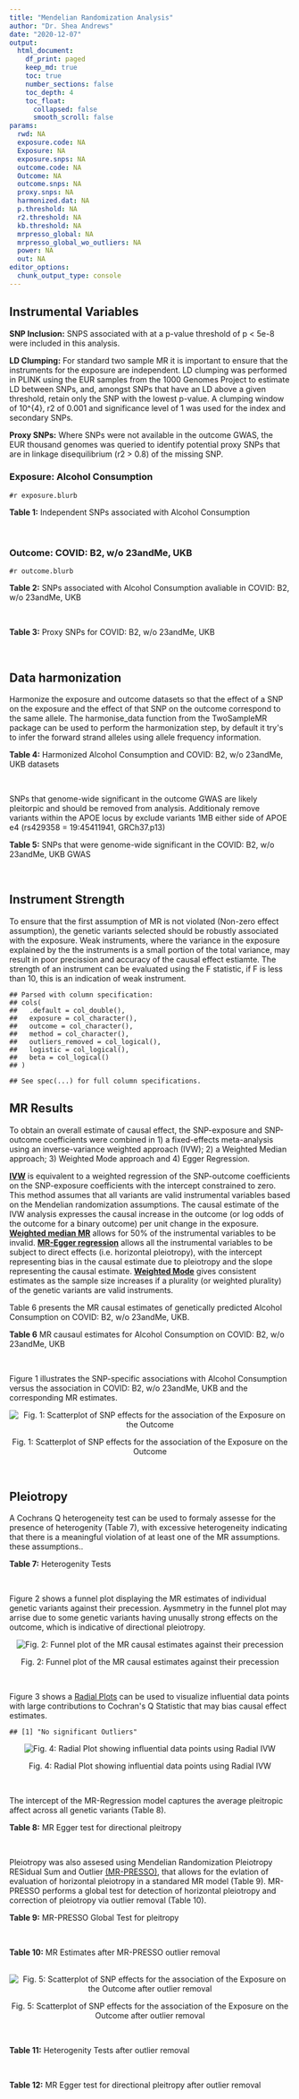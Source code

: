 ```yaml
---
title: "Mendelian Randomization Analysis"
author: "Dr. Shea Andrews"
date: "2020-12-07"
output:
  html_document:
    df_print: paged
    keep_md: true
    toc: true
    number_sections: false
    toc_depth: 4
    toc_float:
      collapsed: false
      smooth_scroll: false
params:
  rwd: NA
  exposure.code: NA
  Exposure: NA
  exposure.snps: NA
  outcome.code: NA
  Outcome: NA
  outcome.snps: NA
  proxy.snps: NA
  harmonized.dat: NA
  p.threshold: NA
  r2.threshold: NA
  kb.threshold: NA
  mrpresso_global: NA
  mrpresso_global_wo_outliers: NA
  power: NA
  out: NA
editor_options:
  chunk_output_type: console
---
```







## Instrumental Variables
**SNP Inclusion:** SNPS associated with at a p-value threshold of p < 5e-8 were included in this analysis.
<br>

**LD Clumping:** For standard two sample MR it is important to ensure that the instruments for the exposure are independent. LD clumping was performed in PLINK using the EUR samples from the 1000 Genomes Project to estimate LD between SNPs, and, amongst SNPs that have an LD above a given threshold, retain only the SNP with the lowest p-value. A clumping window of 10^{4}, r2 of 0.001 and significance level of 1 was used for the index and secondary SNPs.
<br>

**Proxy SNPs:** Where SNPs were not available in the outcome GWAS, the EUR thousand genomes was queried to identify potential proxy SNPs that are in linkage disequilibrium (r2 > 0.8) of the missing SNP.
<br>

### Exposure: Alcohol Consumption
`#r exposure.blurb`
<br>

**Table 1:** Independent SNPs associated with Alcohol Consumption
<div data-pagedtable="false">
  <script data-pagedtable-source type="application/json">
{"columns":[{"label":["SNP"],"name":[1],"type":["chr"],"align":["left"]},{"label":["CHROM"],"name":[2],"type":["dbl"],"align":["right"]},{"label":["POS"],"name":[3],"type":["dbl"],"align":["right"]},{"label":["REF"],"name":[4],"type":["chr"],"align":["left"]},{"label":["ALT"],"name":[5],"type":["chr"],"align":["left"]},{"label":["AF"],"name":[6],"type":["dbl"],"align":["right"]},{"label":["BETA"],"name":[7],"type":["dbl"],"align":["right"]},{"label":["SE"],"name":[8],"type":["dbl"],"align":["right"]},{"label":["Z"],"name":[9],"type":["dbl"],"align":["right"]},{"label":["P"],"name":[10],"type":["dbl"],"align":["right"]},{"label":["N"],"name":[11],"type":["dbl"],"align":["right"]},{"label":["TRAIT"],"name":[12],"type":["chr"],"align":["left"]}],"data":[{"1":"rs10753661","2":"1","3":"165119792","4":"G","5":"A","6":"0.7020","7":"-0.0113","8":"0.00209","9":"-5.406699","10":"4.24e-08","11":"537349","12":"drnkwk"},{"1":"rs28680958","2":"1","3":"173848808","4":"G","5":"A","6":"0.2300","7":"-0.0136","8":"0.00237","9":"-5.738397","10":"9.78e-09","11":"537349","12":"drnkwk"},{"1":"rs1260326","2":"2","3":"27730940","4":"T","5":"C","6":"0.5950","7":"0.0233","8":"0.00196","9":"11.887755","10":"3.33e-33","11":"537349","12":"drnkwk"},{"1":"rs62135521","2":"2","3":"44296002","4":"G","5":"T","6":"0.0378","7":"-0.0272","8":"0.00470","9":"-5.787234","10":"9.91e-09","11":"537349","12":"drnkwk"},{"1":"rs528301","2":"2","3":"45154908","4":"G","5":"A","6":"0.6050","7":"0.0156","8":"0.00195","9":"8.000000","10":"1.25e-15","11":"537349","12":"drnkwk"},{"1":"rs6739804","2":"2","3":"63269604","4":"T","5":"C","6":"0.6600","7":"-0.0129","8":"0.00208","9":"-6.201923","10":"4.72e-10","11":"537349","12":"drnkwk"},{"1":"rs4233567","2":"2","3":"144272376","4":"C","5":"T","6":"0.3400","7":"-0.0130","8":"0.00208","9":"-6.250000","10":"3.83e-10","11":"537349","12":"drnkwk"},{"1":"rs28732378","2":"3","3":"85403892","4":"A","5":"G","6":"0.7290","7":"-0.0163","8":"0.00217","9":"-7.511521","10":"2.24e-14","11":"537349","12":"drnkwk"},{"1":"rs28712821","2":"4","3":"39413780","4":"G","5":"A","6":"0.5940","7":"0.0284","8":"0.00199","9":"14.271357","10":"1.10e-46","11":"537349","12":"drnkwk"},{"1":"rs16854020","2":"4","3":"42117559","4":"G","5":"A","6":"0.1270","7":"0.0180","8":"0.00289","9":"6.228374","10":"4.82e-10","11":"537349","12":"drnkwk"},{"1":"rs1229984","2":"4","3":"100239319","4":"T","5":"C","6":"0.9530","7":"0.2090","8":"0.00673","9":"31.054978","10":"1.60e-203","11":"537349","12":"drnkwk"},{"1":"rs78234152","2":"4","3":"100279889","4":"G","5":"A","6":"0.0986","7":"0.0275","8":"0.00306","9":"8.986928","10":"2.18e-19","11":"537349","12":"drnkwk"},{"1":"rs13107325","2":"4","3":"103188709","4":"C","5":"T","6":"0.0654","7":"-0.0369","8":"0.00395","9":"-9.341772","10":"1.23e-20","11":"537349","12":"drnkwk"},{"1":"rs331939","2":"4","3":"143654889","4":"G","5":"A","6":"0.3390","7":"-0.0118","8":"0.00202","9":"-5.841584","10":"4.50e-09","11":"537349","12":"drnkwk"},{"1":"rs4916723","2":"5","3":"87854395","4":"A","5":"C","6":"0.4040","7":"-0.0115","8":"0.00199","9":"-5.778894","10":"8.07e-09","11":"537349","12":"drnkwk"},{"1":"rs55872084","2":"5","3":"155902003","4":"G","5":"T","6":"0.2180","7":"0.0129","8":"0.00228","9":"5.657895","10":"1.98e-08","11":"537349","12":"drnkwk"},{"1":"rs10085696","2":"7","3":"69783020","4":"A","5":"G","6":"0.2010","7":"-0.0160","8":"0.00249","9":"-6.425703","10":"1.24e-10","11":"537349","12":"drnkwk"},{"1":"rs2299409","2":"7","3":"103812171","4":"G","5":"A","6":"0.4930","7":"-0.0104","8":"0.00192","9":"-5.416667","10":"4.80e-08","11":"537349","12":"drnkwk"},{"1":"rs6951574","2":"7","3":"153489744","4":"T","5":"C","6":"0.4590","7":"0.0135","8":"0.00205","9":"6.585366","10":"4.44e-11","11":"537349","12":"drnkwk"},{"1":"rs28601761","2":"8","3":"126500031","4":"C","5":"G","6":"0.4050","7":"0.0116","8":"0.00201","9":"5.771144","10":"7.60e-09","11":"537349","12":"drnkwk"},{"1":"rs55932213","2":"9","3":"108755622","4":"A","5":"G","6":"0.7010","7":"0.0129","8":"0.00230","9":"5.608696","10":"1.80e-08","11":"537349","12":"drnkwk"},{"1":"rs2049045","2":"11","3":"27694241","4":"G","5":"C","6":"0.1890","7":"-0.0137","8":"0.00251","9":"-5.458167","10":"3.97e-08","11":"537349","12":"drnkwk"},{"1":"rs4752999","2":"11","3":"47428565","4":"C","5":"T","6":"0.3210","7":"-0.0145","8":"0.00207","9":"-7.004831","10":"2.03e-12","11":"537349","12":"drnkwk"},{"1":"rs4309187","2":"11","3":"113412443","4":"A","5":"C","6":"0.6970","7":"0.0149","8":"0.00210","9":"7.095238","10":"1.37e-12","11":"537349","12":"drnkwk"},{"1":"rs17542254","2":"11","3":"113655696","4":"A","5":"G","6":"0.2510","7":"0.0131","8":"0.00214","9":"6.121495","10":"8.96e-10","11":"537349","12":"drnkwk"},{"1":"rs1387766","2":"12","3":"92081800","4":"G","5":"A","6":"0.6220","7":"-0.0108","8":"0.00198","9":"-5.454545","10":"4.79e-08","11":"537349","12":"drnkwk"},{"1":"rs34704785","2":"13","3":"68117681","4":"C","5":"T","6":"0.4120","7":"-0.0114","8":"0.00214","9":"-5.327103","10":"4.52e-08","11":"537349","12":"drnkwk"},{"1":"rs1123285","2":"14","3":"57274519","4":"C","5":"G","6":"0.3390","7":"-0.0127","8":"0.00208","9":"-6.105769","10":"1.36e-09","11":"537349","12":"drnkwk"},{"1":"rs28929474","2":"14","3":"94844947","4":"C","5":"T","6":"0.0154","7":"-0.0477","8":"0.00719","9":"-6.634214","10":"2.39e-11","11":"537349","12":"drnkwk"},{"1":"rs153106","2":"16","3":"28526897","4":"T","5":"C","6":"0.4090","7":"-0.0137","8":"0.00196","9":"-6.989796","10":"3.63e-12","11":"537349","12":"drnkwk"},{"1":"rs79616692","2":"16","3":"72338507","4":"G","5":"C","6":"0.1100","7":"0.0190","8":"0.00315","9":"6.031746","10":"2.38e-09","11":"537349","12":"drnkwk"},{"1":"rs11860773","2":"16","3":"73912503","4":"T","5":"C","6":"0.1760","7":"-0.0155","8":"0.00251","9":"-6.175299","10":"8.35e-10","11":"537349","12":"drnkwk"},{"1":"rs13332432","2":"16","3":"85721809","4":"C","5":"G","6":"0.2960","7":"0.0142","8":"0.00219","9":"6.484018","10":"5.94e-11","11":"537349","12":"drnkwk"},{"1":"rs34121753","2":"17","3":"7733833","4":"A","5":"G","6":"0.5320","7":"0.0112","8":"0.00199","9":"5.628141","10":"1.39e-08","11":"537349","12":"drnkwk"},{"1":"rs76640332","2":"17","3":"44189858","4":"G","5":"A","6":"0.2040","7":"-0.0219","8":"0.00250","9":"-8.760000","10":"1.47e-18","11":"537349","12":"drnkwk"},{"1":"rs838145","2":"19","3":"49248730","4":"G","5":"A","6":"0.5840","7":"-0.0161","8":"0.00198","9":"-8.131313","10":"3.87e-16","11":"537349","12":"drnkwk"},{"1":"rs6106989","2":"20","3":"25027630","4":"G","5":"A","6":"0.6280","7":"0.0113","8":"0.00204","9":"5.539216","10":"3.81e-08","11":"537349","12":"drnkwk"}],"options":{"columns":{"min":{},"max":[10]},"rows":{"min":[10],"max":[10]},"pages":{}}}
  </script>
</div>
<br>

### Outcome: COVID: B2, w/o 23andMe, UKB
`#r outcome.blurb`
<br>

**Table 2:** SNPs associated with Alcohol Consumption avaliable in COVID: B2, w/o 23andMe, UKB
<div data-pagedtable="false">
  <script data-pagedtable-source type="application/json">
{"columns":[{"label":["SNP"],"name":[1],"type":["chr"],"align":["left"]},{"label":["CHROM"],"name":[2],"type":["dbl"],"align":["right"]},{"label":["POS"],"name":[3],"type":["dbl"],"align":["right"]},{"label":["REF"],"name":[4],"type":["chr"],"align":["left"]},{"label":["ALT"],"name":[5],"type":["chr"],"align":["left"]},{"label":["AF"],"name":[6],"type":["dbl"],"align":["right"]},{"label":["BETA"],"name":[7],"type":["dbl"],"align":["right"]},{"label":["SE"],"name":[8],"type":["dbl"],"align":["right"]},{"label":["Z"],"name":[9],"type":["dbl"],"align":["right"]},{"label":["P"],"name":[10],"type":["dbl"],"align":["right"]},{"label":["N"],"name":[11],"type":["dbl"],"align":["right"]},{"label":["TRAIT"],"name":[12],"type":["chr"],"align":["left"]}],"data":[{"1":"rs10753661","2":"1","3":"165119792","4":"G","5":"A","6":"0.67090","7":"0.01429900","8":"0.028062","9":"0.50955028","10":"0.61040","11":"543388","12":"COVID:_hospitalized_vs._population__eur_w/o_23andMe__ukbb"},{"1":"rs28680958","2":"1","3":"173848808","4":"G","5":"A","6":"0.18820","7":"-0.03982400","8":"0.031238","9":"-1.27485755","10":"0.20240","11":"543388","12":"COVID:_hospitalized_vs._population__eur_w/o_23andMe__ukbb"},{"1":"rs1260326","2":"2","3":"27730940","4":"T","5":"C","6":"0.64950","7":"0.01097700","8":"0.026226","9":"0.41855411","10":"0.67560","11":"542775","12":"COVID:_hospitalized_vs._population__eur_w/o_23andMe__ukbb"},{"1":"rs62135521","2":"2","3":"44296002","4":"G","5":"T","6":"0.04966","7":"-0.08546300","8":"0.066128","9":"-1.29238749","10":"0.19620","11":"542775","12":"COVID:_hospitalized_vs._population__eur_w/o_23andMe__ukbb"},{"1":"rs528301","2":"2","3":"45154908","4":"G","5":"A","6":"0.62230","7":"-0.00534830","8":"0.033030","9":"-0.16192249","10":"0.87140","11":"533332","12":"COVID:_hospitalized_vs._population__eur_w/o_23andMe__ukbb"},{"1":"rs6739804","2":"2","3":"63269604","4":"T","5":"C","6":"0.67780","7":"0.01135000","8":"0.033945","9":"0.33436441","10":"0.73810","11":"533332","12":"COVID:_hospitalized_vs._population__eur_w/o_23andMe__ukbb"},{"1":"rs4233567","2":"2","3":"144272376","4":"C","5":"T","6":"0.34930","7":"-0.00125670","8":"0.035298","9":"-0.03560258","10":"0.97160","11":"533332","12":"COVID:_hospitalized_vs._population__eur_w/o_23andMe__ukbb"},{"1":"rs28732378","2":"3","3":"85403892","4":"A","5":"G","6":"0.74190","7":"0.04087400","8":"0.029218","9":"1.39893217","10":"0.16180","11":"543388","12":"COVID:_hospitalized_vs._population__eur_w/o_23andMe__ukbb"},{"1":"rs28712821","2":"4","3":"39413780","4":"G","5":"A","6":"0.63230","7":"0.03495900","8":"0.033975","9":"1.02896247","10":"0.30350","11":"533332","12":"COVID:_hospitalized_vs._population__eur_w/o_23andMe__ukbb"},{"1":"rs16854020","2":"4","3":"42117559","4":"G","5":"A","6":"0.12050","7":"0.01313000","8":"0.039154","9":"0.33534249","10":"0.73740","11":"543388","12":"COVID:_hospitalized_vs._population__eur_w/o_23andMe__ukbb"},{"1":"rs1229984","2":"4","3":"100239319","4":"T","5":"C","6":"0.98840","7":"0.09293200","8":"0.071095","9":"1.30715240","10":"0.19120","11":"528582","12":"COVID:_hospitalized_vs._population__eur_w/o_23andMe__ukbb"},{"1":"rs78234152","2":"4","3":"100279889","4":"G","5":"A","6":"0.15900","7":"0.02567700","8":"0.044175","9":"0.58125637","10":"0.56110","11":"543388","12":"COVID:_hospitalized_vs._population__eur_w/o_23andMe__ukbb"},{"1":"rs13107325","2":"4","3":"103188709","4":"C","5":"T","6":"0.03034","7":"0.09804400","8":"0.046205","9":"2.12193486","10":"0.03384","11":"268977","12":"COVID:_hospitalized_vs._population__eur_w/o_23andMe__ukbb"},{"1":"rs331939","2":"4","3":"143654889","4":"G","5":"A","6":"0.32550","7":"-0.00027916","8":"0.026773","9":"-0.01042692","10":"0.99170","11":"543388","12":"COVID:_hospitalized_vs._population__eur_w/o_23andMe__ukbb"},{"1":"rs4916723","2":"5","3":"87854395","4":"A","5":"C","6":"0.46490","7":"-0.08620000","8":"0.038899","9":"-2.21599527","10":"0.02669","11":"256305","12":"COVID:_hospitalized_vs._population__eur_w/o_23andMe__ukbb"},{"1":"rs55872084","2":"5","3":"155902003","4":"G","5":"T","6":"0.20340","7":"-0.06647800","8":"0.039825","9":"-1.66925298","10":"0.09507","11":"533332","12":"COVID:_hospitalized_vs._population__eur_w/o_23andMe__ukbb"},{"1":"rs10085696","2":"7","3":"69783020","4":"A","5":"G","6":"0.19800","7":"0.00893980","8":"0.032536","9":"0.27476641","10":"0.78350","11":"543388","12":"COVID:_hospitalized_vs._population__eur_w/o_23andMe__ukbb"},{"1":"rs2299409","2":"7","3":"103812171","4":"G","5":"A","6":"0.52250","7":"0.01294400","8":"0.025989","9":"0.49805687","10":"0.61850","11":"543388","12":"COVID:_hospitalized_vs._population__eur_w/o_23andMe__ukbb"},{"1":"rs28601761","2":"8","3":"126500031","4":"C","5":"G","6":"0.42230","7":"-0.00478610","8":"0.032808","9":"-0.14588210","10":"0.88400","11":"533332","12":"COVID:_hospitalized_vs._population__eur_w/o_23andMe__ukbb"},{"1":"rs55932213","2":"9","3":"108755622","4":"A","5":"G","6":"0.75550","7":"-0.04787400","8":"0.040415","9":"-1.18456019","10":"0.23620","11":"530716","12":"COVID:_hospitalized_vs._population__eur_w/o_23andMe__ukbb"},{"1":"rs2049045","2":"11","3":"27694241","4":"G","5":"C","6":"0.15430","7":"-0.01549000","8":"0.041114","9":"-0.37675731","10":"0.70640","11":"533332","12":"COVID:_hospitalized_vs._population__eur_w/o_23andMe__ukbb"},{"1":"rs4752999","2":"11","3":"47428565","4":"C","5":"T","6":"0.32800","7":"-0.05339600","8":"0.029248","9":"-1.82562910","10":"0.06791","11":"540772","12":"COVID:_hospitalized_vs._population__eur_w/o_23andMe__ukbb"},{"1":"rs4309187","2":"11","3":"113412443","4":"A","5":"C","6":"0.74390","7":"-0.02659800","8":"0.033998","9":"-0.78234014","10":"0.43400","11":"533332","12":"COVID:_hospitalized_vs._population__eur_w/o_23andMe__ukbb"},{"1":"rs17542254","2":"11","3":"113655696","4":"A","5":"G","6":"0.27690","7":"0.03336700","8":"0.029015","9":"1.14999138","10":"0.25020","11":"543388","12":"COVID:_hospitalized_vs._population__eur_w/o_23andMe__ukbb"},{"1":"rs1387766","2":"12","3":"92081800","4":"G","5":"A","6":"0.65330","7":"-0.01665900","8":"0.026881","9":"-0.61973141","10":"0.53540","11":"543388","12":"COVID:_hospitalized_vs._population__eur_w/o_23andMe__ukbb"},{"1":"rs34704785","2":"13","3":"68117681","4":"C","5":"T","6":"0.46860","7":"0.01309500","8":"0.037111","9":"0.35286034","10":"0.72420","11":"256305","12":"COVID:_hospitalized_vs._population__eur_w/o_23andMe__ukbb"},{"1":"rs1123285","2":"14","3":"57274519","4":"C","5":"G","6":"0.34540","7":"0.03449200","8":"0.039211","9":"0.87965112","10":"0.37900","11":"255692","12":"COVID:_hospitalized_vs._population__eur_w/o_23andMe__ukbb"},{"1":"rs28929474","2":"14","3":"94844947","4":"C","5":"T","6":"0.01573","7":"-0.06504100","8":"0.115350","9":"-0.56385782","10":"0.57290","11":"538960","12":"COVID:_hospitalized_vs._population__eur_w/o_23andMe__ukbb"},{"1":"rs153106","2":"16","3":"28526897","4":"T","5":"C","6":"0.45820","7":"0.00952010","8":"0.026414","9":"0.36041872","10":"0.71850","11":"542775","12":"COVID:_hospitalized_vs._population__eur_w/o_23andMe__ukbb"},{"1":"rs79616692","2":"16","3":"72338507","4":"G","5":"C","6":"0.11320","7":"0.01155100","8":"0.050559","9":"0.22846575","10":"0.81930","11":"533332","12":"COVID:_hospitalized_vs._population__eur_w/o_23andMe__ukbb"},{"1":"rs11860773","2":"16","3":"73912503","4":"T","5":"C","6":"0.20720","7":"0.02314400","8":"0.042132","9":"0.54932118","10":"0.58280","11":"533332","12":"COVID:_hospitalized_vs._population__eur_w/o_23andMe__ukbb"},{"1":"rs13332432","2":"16","3":"85721809","4":"C","5":"G","6":"0.27400","7":"-0.01030300","8":"0.036376","9":"-0.28323620","10":"0.77700","11":"533332","12":"COVID:_hospitalized_vs._population__eur_w/o_23andMe__ukbb"},{"1":"rs34121753","2":"17","3":"7733833","4":"A","5":"G","6":"0.55560","7":"0.02735400","8":"0.034798","9":"0.78607966","10":"0.43180","11":"533332","12":"COVID:_hospitalized_vs._population__eur_w/o_23andMe__ukbb"},{"1":"rs76640332","2":"17","3":"44189858","4":"G","5":"A","6":"0.14100","7":"-0.06157200","8":"0.042813","9":"-1.43816131","10":"0.15040","11":"530716","12":"COVID:_hospitalized_vs._population__eur_w/o_23andMe__ukbb"},{"1":"rs838145","2":"19","3":"49248730","4":"G","5":"A","6":"0.57240","7":"0.06742900","8":"0.036254","9":"1.85990511","10":"0.06290","11":"530716","12":"COVID:_hospitalized_vs._population__eur_w/o_23andMe__ukbb"},{"1":"rs6106989","2":"20","3":"25027630","4":"G","5":"A","6":"0.63640","7":"-0.05350200","8":"0.038925","9":"-1.37448940","10":"0.16930","11":"530716","12":"COVID:_hospitalized_vs._population__eur_w/o_23andMe__ukbb"},{"1":"rs6951574","2":"NA","3":"NA","4":"NA","5":"NA","6":"NA","7":"NA","8":"NA","9":"NA","10":"NA","11":"NA","12":"NA"}],"options":{"columns":{"min":{},"max":[10]},"rows":{"min":[10],"max":[10]},"pages":{}}}
  </script>
</div>
<br>

**Table 3:** Proxy SNPs for COVID: B2, w/o 23andMe, UKB
<div data-pagedtable="false">
  <script data-pagedtable-source type="application/json">
{"columns":[{"label":["target_snp"],"name":[1],"type":["chr"],"align":["left"]},{"label":["proxy_snp"],"name":[2],"type":["chr"],"align":["left"]},{"label":["ld.r2"],"name":[3],"type":["dbl"],"align":["right"]},{"label":["Dprime"],"name":[4],"type":["dbl"],"align":["right"]},{"label":["PHASE"],"name":[5],"type":["chr"],"align":["left"]},{"label":["X12"],"name":[6],"type":["lgl"],"align":["right"]},{"label":["CHROM"],"name":[7],"type":["dbl"],"align":["right"]},{"label":["POS"],"name":[8],"type":["dbl"],"align":["right"]},{"label":["REF.proxy"],"name":[9],"type":["chr"],"align":["left"]},{"label":["ALT.proxy"],"name":[10],"type":["chr"],"align":["left"]},{"label":["AF"],"name":[11],"type":["dbl"],"align":["right"]},{"label":["BETA"],"name":[12],"type":["dbl"],"align":["right"]},{"label":["SE"],"name":[13],"type":["dbl"],"align":["right"]},{"label":["Z"],"name":[14],"type":["dbl"],"align":["right"]},{"label":["P"],"name":[15],"type":["dbl"],"align":["right"]},{"label":["N"],"name":[16],"type":["dbl"],"align":["right"]},{"label":["TRAIT"],"name":[17],"type":["chr"],"align":["left"]},{"label":["ref"],"name":[18],"type":["chr"],"align":["left"]},{"label":["ref.proxy"],"name":[19],"type":["chr"],"align":["left"]},{"label":["alt"],"name":[20],"type":["lgl"],"align":["right"]},{"label":["alt.proxy"],"name":[21],"type":["chr"],"align":["left"]},{"label":["ALT"],"name":[22],"type":["chr"],"align":["left"]},{"label":["REF"],"name":[23],"type":["lgl"],"align":["right"]},{"label":["proxy.outcome"],"name":[24],"type":["lgl"],"align":["right"]}],"data":[{"1":"rs6951574","2":"rs2622238","3":"0.945407","4":"1","5":"CG/TA","6":"NA","7":"7","8":"153488760","9":"A","10":"G","11":"0.443","12":"-0.01522","13":"0.040328","14":"-0.3774053","15":"0.7059","16":"530103","17":"COVID:_hospitalized_vs._population__eur_w/o_23andMe__ukbb","18":"C","19":"G","20":"TRUE","21":"A","22":"C","23":"TRUE","24":"TRUE"}],"options":{"columns":{"min":{},"max":[10]},"rows":{"min":[10],"max":[10]},"pages":{}}}
  </script>
</div>
<br>

## Data harmonization
Harmonize the exposure and outcome datasets so that the effect of a SNP on the exposure and the effect of that SNP on the outcome correspond to the same allele. The harmonise_data function from the TwoSampleMR package can be used to perform the harmonization step, by default it try's to infer the forward strand alleles using allele frequency information.
<br>

**Table 4:** Harmonized Alcohol Consumption and COVID: B2, w/o 23andMe, UKB datasets
<div data-pagedtable="false">
  <script data-pagedtable-source type="application/json">
{"columns":[{"label":["SNP"],"name":[1],"type":["chr"],"align":["left"]},{"label":["effect_allele.exposure"],"name":[2],"type":["chr"],"align":["left"]},{"label":["other_allele.exposure"],"name":[3],"type":["chr"],"align":["left"]},{"label":["effect_allele.outcome"],"name":[4],"type":["chr"],"align":["left"]},{"label":["other_allele.outcome"],"name":[5],"type":["chr"],"align":["left"]},{"label":["beta.exposure"],"name":[6],"type":["dbl"],"align":["right"]},{"label":["beta.outcome"],"name":[7],"type":["dbl"],"align":["right"]},{"label":["eaf.exposure"],"name":[8],"type":["dbl"],"align":["right"]},{"label":["eaf.outcome"],"name":[9],"type":["dbl"],"align":["right"]},{"label":["remove"],"name":[10],"type":["lgl"],"align":["right"]},{"label":["palindromic"],"name":[11],"type":["lgl"],"align":["right"]},{"label":["ambiguous"],"name":[12],"type":["lgl"],"align":["right"]},{"label":["id.outcome"],"name":[13],"type":["chr"],"align":["left"]},{"label":["chr.outcome"],"name":[14],"type":["dbl"],"align":["right"]},{"label":["pos.outcome"],"name":[15],"type":["dbl"],"align":["right"]},{"label":["se.outcome"],"name":[16],"type":["dbl"],"align":["right"]},{"label":["z.outcome"],"name":[17],"type":["dbl"],"align":["right"]},{"label":["pval.outcome"],"name":[18],"type":["dbl"],"align":["right"]},{"label":["samplesize.outcome"],"name":[19],"type":["dbl"],"align":["right"]},{"label":["outcome"],"name":[20],"type":["chr"],"align":["left"]},{"label":["mr_keep.outcome"],"name":[21],"type":["lgl"],"align":["right"]},{"label":["pval_origin.outcome"],"name":[22],"type":["chr"],"align":["left"]},{"label":["chr.exposure"],"name":[23],"type":["dbl"],"align":["right"]},{"label":["pos.exposure"],"name":[24],"type":["dbl"],"align":["right"]},{"label":["se.exposure"],"name":[25],"type":["dbl"],"align":["right"]},{"label":["z.exposure"],"name":[26],"type":["dbl"],"align":["right"]},{"label":["pval.exposure"],"name":[27],"type":["dbl"],"align":["right"]},{"label":["samplesize.exposure"],"name":[28],"type":["dbl"],"align":["right"]},{"label":["exposure"],"name":[29],"type":["chr"],"align":["left"]},{"label":["mr_keep.exposure"],"name":[30],"type":["lgl"],"align":["right"]},{"label":["pval_origin.exposure"],"name":[31],"type":["chr"],"align":["left"]},{"label":["id.exposure"],"name":[32],"type":["chr"],"align":["left"]},{"label":["action"],"name":[33],"type":["dbl"],"align":["right"]},{"label":["mr_keep"],"name":[34],"type":["lgl"],"align":["right"]},{"label":["pt"],"name":[35],"type":["dbl"],"align":["right"]},{"label":["pleitropy_keep"],"name":[36],"type":["lgl"],"align":["right"]},{"label":["mrpresso_RSSobs"],"name":[37],"type":["lgl"],"align":["right"]},{"label":["mrpresso_pval"],"name":[38],"type":["lgl"],"align":["right"]},{"label":["mrpresso_keep"],"name":[39],"type":["lgl"],"align":["right"]}],"data":[{"1":"rs10085696","2":"G","3":"A","4":"G","5":"A","6":"-0.0160","7":"0.00893980","8":"0.2010","9":"0.19800","10":"FALSE","11":"FALSE","12":"FALSE","13":"YY1kmy","14":"7","15":"69783020","16":"0.032536","17":"0.27476641","18":"0.78350","19":"543388","20":"covidhgi2020anaB2v4eurwoukbb","21":"TRUE","22":"reported","23":"7","24":"69783020","25":"0.00249","26":"-6.425703","27":"1.24e-10","28":"537349","29":"Liu2019drnkwk","30":"TRUE","31":"reported","32":"Q15JP8","33":"2","34":"TRUE","35":"5e-08","36":"TRUE","37":"NA","38":"NA","39":"TRUE"},{"1":"rs10753661","2":"A","3":"G","4":"A","5":"G","6":"-0.0113","7":"0.01429900","8":"0.7020","9":"0.67090","10":"FALSE","11":"FALSE","12":"FALSE","13":"YY1kmy","14":"1","15":"165119792","16":"0.028062","17":"0.50955028","18":"0.61040","19":"543388","20":"covidhgi2020anaB2v4eurwoukbb","21":"TRUE","22":"reported","23":"1","24":"165119792","25":"0.00209","26":"-5.406699","27":"4.24e-08","28":"537349","29":"Liu2019drnkwk","30":"TRUE","31":"reported","32":"Q15JP8","33":"2","34":"TRUE","35":"5e-08","36":"TRUE","37":"NA","38":"NA","39":"TRUE"},{"1":"rs1123285","2":"G","3":"C","4":"G","5":"C","6":"-0.0127","7":"0.03449200","8":"0.3390","9":"0.34540","10":"FALSE","11":"TRUE","12":"FALSE","13":"YY1kmy","14":"14","15":"57274519","16":"0.039211","17":"0.87965112","18":"0.37900","19":"255692","20":"covidhgi2020anaB2v4eurwoukbb","21":"TRUE","22":"reported","23":"14","24":"57274519","25":"0.00208","26":"-6.105769","27":"1.36e-09","28":"537349","29":"Liu2019drnkwk","30":"TRUE","31":"reported","32":"Q15JP8","33":"2","34":"TRUE","35":"5e-08","36":"TRUE","37":"NA","38":"NA","39":"TRUE"},{"1":"rs11860773","2":"C","3":"T","4":"C","5":"T","6":"-0.0155","7":"0.02314400","8":"0.1760","9":"0.20720","10":"FALSE","11":"FALSE","12":"FALSE","13":"YY1kmy","14":"16","15":"73912503","16":"0.042132","17":"0.54932118","18":"0.58280","19":"533332","20":"covidhgi2020anaB2v4eurwoukbb","21":"TRUE","22":"reported","23":"16","24":"73912503","25":"0.00251","26":"-6.175299","27":"8.35e-10","28":"537349","29":"Liu2019drnkwk","30":"TRUE","31":"reported","32":"Q15JP8","33":"2","34":"TRUE","35":"5e-08","36":"TRUE","37":"NA","38":"NA","39":"TRUE"},{"1":"rs1229984","2":"C","3":"T","4":"C","5":"T","6":"0.2090","7":"0.09293200","8":"0.9530","9":"0.98840","10":"FALSE","11":"FALSE","12":"FALSE","13":"YY1kmy","14":"4","15":"100239319","16":"0.071095","17":"1.30715240","18":"0.19120","19":"528582","20":"covidhgi2020anaB2v4eurwoukbb","21":"TRUE","22":"reported","23":"4","24":"100239319","25":"0.00673","26":"31.054978","27":"1.00e-200","28":"537349","29":"Liu2019drnkwk","30":"TRUE","31":"reported","32":"Q15JP8","33":"2","34":"TRUE","35":"5e-08","36":"TRUE","37":"NA","38":"NA","39":"TRUE"},{"1":"rs1260326","2":"C","3":"T","4":"C","5":"T","6":"0.0233","7":"0.01097700","8":"0.5950","9":"0.64950","10":"FALSE","11":"FALSE","12":"FALSE","13":"YY1kmy","14":"2","15":"27730940","16":"0.026226","17":"0.41855411","18":"0.67560","19":"542775","20":"covidhgi2020anaB2v4eurwoukbb","21":"TRUE","22":"reported","23":"2","24":"27730940","25":"0.00196","26":"11.887755","27":"3.33e-33","28":"537349","29":"Liu2019drnkwk","30":"TRUE","31":"reported","32":"Q15JP8","33":"2","34":"TRUE","35":"5e-08","36":"TRUE","37":"NA","38":"NA","39":"TRUE"},{"1":"rs13107325","2":"T","3":"C","4":"T","5":"C","6":"-0.0369","7":"0.09804400","8":"0.0654","9":"0.03034","10":"FALSE","11":"FALSE","12":"FALSE","13":"YY1kmy","14":"4","15":"103188709","16":"0.046205","17":"2.12193486","18":"0.03384","19":"268977","20":"covidhgi2020anaB2v4eurwoukbb","21":"TRUE","22":"reported","23":"4","24":"103188709","25":"0.00395","26":"-9.341772","27":"1.23e-20","28":"537349","29":"Liu2019drnkwk","30":"TRUE","31":"reported","32":"Q15JP8","33":"2","34":"TRUE","35":"5e-08","36":"TRUE","37":"NA","38":"NA","39":"TRUE"},{"1":"rs13332432","2":"G","3":"C","4":"G","5":"C","6":"0.0142","7":"-0.01030300","8":"0.2960","9":"0.27400","10":"FALSE","11":"TRUE","12":"FALSE","13":"YY1kmy","14":"16","15":"85721809","16":"0.036376","17":"-0.28323620","18":"0.77700","19":"533332","20":"covidhgi2020anaB2v4eurwoukbb","21":"TRUE","22":"reported","23":"16","24":"85721809","25":"0.00219","26":"6.484018","27":"5.94e-11","28":"537349","29":"Liu2019drnkwk","30":"TRUE","31":"reported","32":"Q15JP8","33":"2","34":"TRUE","35":"5e-08","36":"TRUE","37":"NA","38":"NA","39":"TRUE"},{"1":"rs1387766","2":"A","3":"G","4":"A","5":"G","6":"-0.0108","7":"-0.01665900","8":"0.6220","9":"0.65330","10":"FALSE","11":"FALSE","12":"FALSE","13":"YY1kmy","14":"12","15":"92081800","16":"0.026881","17":"-0.61973141","18":"0.53540","19":"543388","20":"covidhgi2020anaB2v4eurwoukbb","21":"TRUE","22":"reported","23":"12","24":"92081800","25":"0.00198","26":"-5.454545","27":"4.79e-08","28":"537349","29":"Liu2019drnkwk","30":"TRUE","31":"reported","32":"Q15JP8","33":"2","34":"TRUE","35":"5e-08","36":"TRUE","37":"NA","38":"NA","39":"TRUE"},{"1":"rs153106","2":"C","3":"T","4":"C","5":"T","6":"-0.0137","7":"0.00952010","8":"0.4090","9":"0.45820","10":"FALSE","11":"FALSE","12":"FALSE","13":"YY1kmy","14":"16","15":"28526897","16":"0.026414","17":"0.36041872","18":"0.71850","19":"542775","20":"covidhgi2020anaB2v4eurwoukbb","21":"TRUE","22":"reported","23":"16","24":"28526897","25":"0.00196","26":"-6.989796","27":"3.63e-12","28":"537349","29":"Liu2019drnkwk","30":"TRUE","31":"reported","32":"Q15JP8","33":"2","34":"TRUE","35":"5e-08","36":"TRUE","37":"NA","38":"NA","39":"TRUE"},{"1":"rs16854020","2":"A","3":"G","4":"A","5":"G","6":"0.0180","7":"0.01313000","8":"0.1270","9":"0.12050","10":"FALSE","11":"FALSE","12":"FALSE","13":"YY1kmy","14":"4","15":"42117559","16":"0.039154","17":"0.33534249","18":"0.73740","19":"543388","20":"covidhgi2020anaB2v4eurwoukbb","21":"TRUE","22":"reported","23":"4","24":"42117559","25":"0.00289","26":"6.228374","27":"4.82e-10","28":"537349","29":"Liu2019drnkwk","30":"TRUE","31":"reported","32":"Q15JP8","33":"2","34":"TRUE","35":"5e-08","36":"TRUE","37":"NA","38":"NA","39":"TRUE"},{"1":"rs17542254","2":"G","3":"A","4":"G","5":"A","6":"0.0131","7":"0.03336700","8":"0.2510","9":"0.27690","10":"FALSE","11":"FALSE","12":"FALSE","13":"YY1kmy","14":"11","15":"113655696","16":"0.029015","17":"1.14999138","18":"0.25020","19":"543388","20":"covidhgi2020anaB2v4eurwoukbb","21":"TRUE","22":"reported","23":"11","24":"113655696","25":"0.00214","26":"6.121495","27":"8.96e-10","28":"537349","29":"Liu2019drnkwk","30":"TRUE","31":"reported","32":"Q15JP8","33":"2","34":"TRUE","35":"5e-08","36":"TRUE","37":"NA","38":"NA","39":"TRUE"},{"1":"rs2049045","2":"C","3":"G","4":"C","5":"G","6":"-0.0137","7":"-0.01549000","8":"0.1890","9":"0.15430","10":"FALSE","11":"TRUE","12":"FALSE","13":"YY1kmy","14":"11","15":"27694241","16":"0.041114","17":"-0.37675731","18":"0.70640","19":"533332","20":"covidhgi2020anaB2v4eurwoukbb","21":"TRUE","22":"reported","23":"11","24":"27694241","25":"0.00251","26":"-5.458167","27":"3.97e-08","28":"537349","29":"Liu2019drnkwk","30":"TRUE","31":"reported","32":"Q15JP8","33":"2","34":"TRUE","35":"5e-08","36":"TRUE","37":"NA","38":"NA","39":"TRUE"},{"1":"rs2299409","2":"A","3":"G","4":"A","5":"G","6":"-0.0104","7":"0.01294400","8":"0.4930","9":"0.52250","10":"FALSE","11":"FALSE","12":"FALSE","13":"YY1kmy","14":"7","15":"103812171","16":"0.025989","17":"0.49805687","18":"0.61850","19":"543388","20":"covidhgi2020anaB2v4eurwoukbb","21":"TRUE","22":"reported","23":"7","24":"103812171","25":"0.00192","26":"-5.416667","27":"4.80e-08","28":"537349","29":"Liu2019drnkwk","30":"TRUE","31":"reported","32":"Q15JP8","33":"2","34":"TRUE","35":"5e-08","36":"TRUE","37":"NA","38":"NA","39":"TRUE"},{"1":"rs28601761","2":"G","3":"C","4":"G","5":"C","6":"0.0116","7":"-0.00478610","8":"0.4050","9":"0.42230","10":"FALSE","11":"TRUE","12":"TRUE","13":"YY1kmy","14":"8","15":"126500031","16":"0.032808","17":"-0.14588210","18":"0.88400","19":"533332","20":"covidhgi2020anaB2v4eurwoukbb","21":"TRUE","22":"reported","23":"8","24":"126500031","25":"0.00201","26":"5.771144","27":"7.60e-09","28":"537349","29":"Liu2019drnkwk","30":"TRUE","31":"reported","32":"Q15JP8","33":"2","34":"FALSE","35":"5e-08","36":"TRUE","37":"NA","38":"NA","39":"NA"},{"1":"rs28680958","2":"A","3":"G","4":"A","5":"G","6":"-0.0136","7":"-0.03982400","8":"0.2300","9":"0.18820","10":"FALSE","11":"FALSE","12":"FALSE","13":"YY1kmy","14":"1","15":"173848808","16":"0.031238","17":"-1.27485755","18":"0.20240","19":"543388","20":"covidhgi2020anaB2v4eurwoukbb","21":"TRUE","22":"reported","23":"1","24":"173848808","25":"0.00237","26":"-5.738397","27":"9.78e-09","28":"537349","29":"Liu2019drnkwk","30":"TRUE","31":"reported","32":"Q15JP8","33":"2","34":"TRUE","35":"5e-08","36":"TRUE","37":"NA","38":"NA","39":"TRUE"},{"1":"rs28712821","2":"A","3":"G","4":"A","5":"G","6":"0.0284","7":"0.03495900","8":"0.5940","9":"0.63230","10":"FALSE","11":"FALSE","12":"FALSE","13":"YY1kmy","14":"4","15":"39413780","16":"0.033975","17":"1.02896247","18":"0.30350","19":"533332","20":"covidhgi2020anaB2v4eurwoukbb","21":"TRUE","22":"reported","23":"4","24":"39413780","25":"0.00199","26":"14.271357","27":"1.10e-46","28":"537349","29":"Liu2019drnkwk","30":"TRUE","31":"reported","32":"Q15JP8","33":"2","34":"TRUE","35":"5e-08","36":"TRUE","37":"NA","38":"NA","39":"TRUE"},{"1":"rs28732378","2":"G","3":"A","4":"G","5":"A","6":"-0.0163","7":"0.04087400","8":"0.7290","9":"0.74190","10":"FALSE","11":"FALSE","12":"FALSE","13":"YY1kmy","14":"3","15":"85403892","16":"0.029218","17":"1.39893217","18":"0.16180","19":"543388","20":"covidhgi2020anaB2v4eurwoukbb","21":"TRUE","22":"reported","23":"3","24":"85403892","25":"0.00217","26":"-7.511521","27":"2.24e-14","28":"537349","29":"Liu2019drnkwk","30":"TRUE","31":"reported","32":"Q15JP8","33":"2","34":"TRUE","35":"5e-08","36":"TRUE","37":"NA","38":"NA","39":"TRUE"},{"1":"rs28929474","2":"T","3":"C","4":"T","5":"C","6":"-0.0477","7":"-0.06504100","8":"0.0154","9":"0.01573","10":"FALSE","11":"FALSE","12":"FALSE","13":"YY1kmy","14":"14","15":"94844947","16":"0.115350","17":"-0.56385782","18":"0.57290","19":"538960","20":"covidhgi2020anaB2v4eurwoukbb","21":"TRUE","22":"reported","23":"14","24":"94844947","25":"0.00719","26":"-6.634214","27":"2.39e-11","28":"537349","29":"Liu2019drnkwk","30":"TRUE","31":"reported","32":"Q15JP8","33":"2","34":"TRUE","35":"5e-08","36":"TRUE","37":"NA","38":"NA","39":"TRUE"},{"1":"rs331939","2":"A","3":"G","4":"A","5":"G","6":"-0.0118","7":"-0.00027916","8":"0.3390","9":"0.32550","10":"FALSE","11":"FALSE","12":"FALSE","13":"YY1kmy","14":"4","15":"143654889","16":"0.026773","17":"-0.01042692","18":"0.99170","19":"543388","20":"covidhgi2020anaB2v4eurwoukbb","21":"TRUE","22":"reported","23":"4","24":"143654889","25":"0.00202","26":"-5.841584","27":"4.50e-09","28":"537349","29":"Liu2019drnkwk","30":"TRUE","31":"reported","32":"Q15JP8","33":"2","34":"TRUE","35":"5e-08","36":"TRUE","37":"NA","38":"NA","39":"TRUE"},{"1":"rs34121753","2":"G","3":"A","4":"G","5":"A","6":"0.0112","7":"0.02735400","8":"0.5320","9":"0.55560","10":"FALSE","11":"FALSE","12":"FALSE","13":"YY1kmy","14":"17","15":"7733833","16":"0.034798","17":"0.78607966","18":"0.43180","19":"533332","20":"covidhgi2020anaB2v4eurwoukbb","21":"TRUE","22":"reported","23":"17","24":"7733833","25":"0.00199","26":"5.628141","27":"1.39e-08","28":"537349","29":"Liu2019drnkwk","30":"TRUE","31":"reported","32":"Q15JP8","33":"2","34":"TRUE","35":"5e-08","36":"TRUE","37":"NA","38":"NA","39":"TRUE"},{"1":"rs34704785","2":"T","3":"C","4":"T","5":"C","6":"-0.0114","7":"0.01309500","8":"0.4120","9":"0.46860","10":"FALSE","11":"FALSE","12":"FALSE","13":"YY1kmy","14":"13","15":"68117681","16":"0.037111","17":"0.35286034","18":"0.72420","19":"256305","20":"covidhgi2020anaB2v4eurwoukbb","21":"TRUE","22":"reported","23":"13","24":"68117681","25":"0.00214","26":"-5.327103","27":"4.52e-08","28":"537349","29":"Liu2019drnkwk","30":"TRUE","31":"reported","32":"Q15JP8","33":"2","34":"TRUE","35":"5e-08","36":"TRUE","37":"NA","38":"NA","39":"TRUE"},{"1":"rs4233567","2":"T","3":"C","4":"T","5":"C","6":"-0.0130","7":"-0.00125670","8":"0.3400","9":"0.34930","10":"FALSE","11":"FALSE","12":"FALSE","13":"YY1kmy","14":"2","15":"144272376","16":"0.035298","17":"-0.03560258","18":"0.97160","19":"533332","20":"covidhgi2020anaB2v4eurwoukbb","21":"TRUE","22":"reported","23":"2","24":"144272376","25":"0.00208","26":"-6.250000","27":"3.83e-10","28":"537349","29":"Liu2019drnkwk","30":"TRUE","31":"reported","32":"Q15JP8","33":"2","34":"TRUE","35":"5e-08","36":"TRUE","37":"NA","38":"NA","39":"TRUE"},{"1":"rs4309187","2":"C","3":"A","4":"C","5":"A","6":"0.0149","7":"-0.02659800","8":"0.6970","9":"0.74390","10":"FALSE","11":"FALSE","12":"FALSE","13":"YY1kmy","14":"11","15":"113412443","16":"0.033998","17":"-0.78234014","18":"0.43400","19":"533332","20":"covidhgi2020anaB2v4eurwoukbb","21":"TRUE","22":"reported","23":"11","24":"113412443","25":"0.00210","26":"7.095238","27":"1.37e-12","28":"537349","29":"Liu2019drnkwk","30":"TRUE","31":"reported","32":"Q15JP8","33":"2","34":"TRUE","35":"5e-08","36":"TRUE","37":"NA","38":"NA","39":"TRUE"},{"1":"rs4752999","2":"T","3":"C","4":"T","5":"C","6":"-0.0145","7":"-0.05339600","8":"0.3210","9":"0.32800","10":"FALSE","11":"FALSE","12":"FALSE","13":"YY1kmy","14":"11","15":"47428565","16":"0.029248","17":"-1.82562910","18":"0.06791","19":"540772","20":"covidhgi2020anaB2v4eurwoukbb","21":"TRUE","22":"reported","23":"11","24":"47428565","25":"0.00207","26":"-7.004831","27":"2.03e-12","28":"537349","29":"Liu2019drnkwk","30":"TRUE","31":"reported","32":"Q15JP8","33":"2","34":"TRUE","35":"5e-08","36":"TRUE","37":"NA","38":"NA","39":"TRUE"},{"1":"rs4916723","2":"C","3":"A","4":"C","5":"A","6":"-0.0115","7":"-0.08620000","8":"0.4040","9":"0.46490","10":"FALSE","11":"FALSE","12":"FALSE","13":"YY1kmy","14":"5","15":"87854395","16":"0.038899","17":"-2.21599527","18":"0.02669","19":"256305","20":"covidhgi2020anaB2v4eurwoukbb","21":"TRUE","22":"reported","23":"5","24":"87854395","25":"0.00199","26":"-5.778894","27":"8.07e-09","28":"537349","29":"Liu2019drnkwk","30":"TRUE","31":"reported","32":"Q15JP8","33":"2","34":"TRUE","35":"5e-08","36":"TRUE","37":"NA","38":"NA","39":"TRUE"},{"1":"rs528301","2":"A","3":"G","4":"A","5":"G","6":"0.0156","7":"-0.00534830","8":"0.6050","9":"0.62230","10":"FALSE","11":"FALSE","12":"FALSE","13":"YY1kmy","14":"2","15":"45154908","16":"0.033030","17":"-0.16192249","18":"0.87140","19":"533332","20":"covidhgi2020anaB2v4eurwoukbb","21":"TRUE","22":"reported","23":"2","24":"45154908","25":"0.00195","26":"8.000000","27":"1.25e-15","28":"537349","29":"Liu2019drnkwk","30":"TRUE","31":"reported","32":"Q15JP8","33":"2","34":"TRUE","35":"5e-08","36":"TRUE","37":"NA","38":"NA","39":"TRUE"},{"1":"rs55872084","2":"T","3":"G","4":"T","5":"G","6":"0.0129","7":"-0.06647800","8":"0.2180","9":"0.20340","10":"FALSE","11":"FALSE","12":"FALSE","13":"YY1kmy","14":"5","15":"155902003","16":"0.039825","17":"-1.66925298","18":"0.09507","19":"533332","20":"covidhgi2020anaB2v4eurwoukbb","21":"TRUE","22":"reported","23":"5","24":"155902003","25":"0.00228","26":"5.657895","27":"1.98e-08","28":"537349","29":"Liu2019drnkwk","30":"TRUE","31":"reported","32":"Q15JP8","33":"2","34":"TRUE","35":"5e-08","36":"TRUE","37":"NA","38":"NA","39":"TRUE"},{"1":"rs55932213","2":"G","3":"A","4":"G","5":"A","6":"0.0129","7":"-0.04787400","8":"0.7010","9":"0.75550","10":"FALSE","11":"FALSE","12":"FALSE","13":"YY1kmy","14":"9","15":"108755622","16":"0.040415","17":"-1.18456019","18":"0.23620","19":"530716","20":"covidhgi2020anaB2v4eurwoukbb","21":"TRUE","22":"reported","23":"9","24":"108755622","25":"0.00230","26":"5.608696","27":"1.80e-08","28":"537349","29":"Liu2019drnkwk","30":"TRUE","31":"reported","32":"Q15JP8","33":"2","34":"TRUE","35":"5e-08","36":"TRUE","37":"NA","38":"NA","39":"TRUE"},{"1":"rs6106989","2":"A","3":"G","4":"A","5":"G","6":"0.0113","7":"-0.05350200","8":"0.6280","9":"0.63640","10":"FALSE","11":"FALSE","12":"FALSE","13":"YY1kmy","14":"20","15":"25027630","16":"0.038925","17":"-1.37448940","18":"0.16930","19":"530716","20":"covidhgi2020anaB2v4eurwoukbb","21":"TRUE","22":"reported","23":"20","24":"25027630","25":"0.00204","26":"5.539216","27":"3.81e-08","28":"537349","29":"Liu2019drnkwk","30":"TRUE","31":"reported","32":"Q15JP8","33":"2","34":"TRUE","35":"5e-08","36":"TRUE","37":"NA","38":"NA","39":"TRUE"},{"1":"rs62135521","2":"T","3":"G","4":"T","5":"G","6":"-0.0272","7":"-0.08546300","8":"0.0378","9":"0.04966","10":"FALSE","11":"FALSE","12":"FALSE","13":"YY1kmy","14":"2","15":"44296002","16":"0.066128","17":"-1.29238749","18":"0.19620","19":"542775","20":"covidhgi2020anaB2v4eurwoukbb","21":"TRUE","22":"reported","23":"2","24":"44296002","25":"0.00470","26":"-5.787234","27":"9.91e-09","28":"537349","29":"Liu2019drnkwk","30":"TRUE","31":"reported","32":"Q15JP8","33":"2","34":"TRUE","35":"5e-08","36":"TRUE","37":"NA","38":"NA","39":"TRUE"},{"1":"rs6739804","2":"C","3":"T","4":"C","5":"T","6":"-0.0129","7":"0.01135000","8":"0.6600","9":"0.67780","10":"FALSE","11":"FALSE","12":"FALSE","13":"YY1kmy","14":"2","15":"63269604","16":"0.033945","17":"0.33436441","18":"0.73810","19":"533332","20":"covidhgi2020anaB2v4eurwoukbb","21":"TRUE","22":"reported","23":"2","24":"63269604","25":"0.00208","26":"-6.201923","27":"4.72e-10","28":"537349","29":"Liu2019drnkwk","30":"TRUE","31":"reported","32":"Q15JP8","33":"2","34":"TRUE","35":"5e-08","36":"TRUE","37":"NA","38":"NA","39":"TRUE"},{"1":"rs6951574","2":"C","3":"T","4":"C","5":"T","6":"0.0135","7":"-0.01522000","8":"0.4590","9":"0.44300","10":"FALSE","11":"FALSE","12":"FALSE","13":"YY1kmy","14":"7","15":"153488760","16":"0.040328","17":"-0.37740528","18":"0.70590","19":"530103","20":"covidhgi2020anaB2v4eurwoukbb","21":"TRUE","22":"reported","23":"7","24":"153489744","25":"0.00205","26":"6.585366","27":"4.44e-11","28":"537349","29":"Liu2019drnkwk","30":"TRUE","31":"reported","32":"Q15JP8","33":"2","34":"TRUE","35":"5e-08","36":"TRUE","37":"NA","38":"NA","39":"TRUE"},{"1":"rs76640332","2":"A","3":"G","4":"A","5":"G","6":"-0.0219","7":"-0.06157200","8":"0.2040","9":"0.14100","10":"FALSE","11":"FALSE","12":"FALSE","13":"YY1kmy","14":"17","15":"44189858","16":"0.042813","17":"-1.43816131","18":"0.15040","19":"530716","20":"covidhgi2020anaB2v4eurwoukbb","21":"TRUE","22":"reported","23":"17","24":"44189858","25":"0.00250","26":"-8.760000","27":"1.47e-18","28":"537349","29":"Liu2019drnkwk","30":"TRUE","31":"reported","32":"Q15JP8","33":"2","34":"TRUE","35":"5e-08","36":"TRUE","37":"NA","38":"NA","39":"TRUE"},{"1":"rs78234152","2":"A","3":"G","4":"A","5":"G","6":"0.0275","7":"0.02567700","8":"0.0986","9":"0.15900","10":"FALSE","11":"FALSE","12":"FALSE","13":"YY1kmy","14":"4","15":"100279889","16":"0.044175","17":"0.58125637","18":"0.56110","19":"543388","20":"covidhgi2020anaB2v4eurwoukbb","21":"TRUE","22":"reported","23":"4","24":"100279889","25":"0.00306","26":"8.986928","27":"2.18e-19","28":"537349","29":"Liu2019drnkwk","30":"TRUE","31":"reported","32":"Q15JP8","33":"2","34":"TRUE","35":"5e-08","36":"TRUE","37":"NA","38":"NA","39":"TRUE"},{"1":"rs79616692","2":"C","3":"G","4":"C","5":"G","6":"0.0190","7":"0.01155100","8":"0.1100","9":"0.11320","10":"FALSE","11":"TRUE","12":"FALSE","13":"YY1kmy","14":"16","15":"72338507","16":"0.050559","17":"0.22846575","18":"0.81930","19":"533332","20":"covidhgi2020anaB2v4eurwoukbb","21":"TRUE","22":"reported","23":"16","24":"72338507","25":"0.00315","26":"6.031746","27":"2.38e-09","28":"537349","29":"Liu2019drnkwk","30":"TRUE","31":"reported","32":"Q15JP8","33":"2","34":"TRUE","35":"5e-08","36":"TRUE","37":"NA","38":"NA","39":"TRUE"},{"1":"rs838145","2":"A","3":"G","4":"A","5":"G","6":"-0.0161","7":"0.06742900","8":"0.5840","9":"0.57240","10":"FALSE","11":"FALSE","12":"FALSE","13":"YY1kmy","14":"19","15":"49248730","16":"0.036254","17":"1.85990511","18":"0.06290","19":"530716","20":"covidhgi2020anaB2v4eurwoukbb","21":"TRUE","22":"reported","23":"19","24":"49248730","25":"0.00198","26":"-8.131313","27":"3.87e-16","28":"537349","29":"Liu2019drnkwk","30":"TRUE","31":"reported","32":"Q15JP8","33":"2","34":"TRUE","35":"5e-08","36":"TRUE","37":"NA","38":"NA","39":"TRUE"}],"options":{"columns":{"min":{},"max":[10]},"rows":{"min":[10],"max":[10]},"pages":{}}}
  </script>
</div>
<br>

SNPs that genome-wide significant in the outcome GWAS are likely pleitorpic and should be removed from analysis. Additionaly remove variants within the APOE locus by exclude variants 1MB either side of APOE e4 (rs429358 = 19:45411941, GRCh37.p13)
<br>


**Table 5:** SNPs that were genome-wide significant in the COVID: B2, w/o 23andMe, UKB GWAS
<div data-pagedtable="false">
  <script data-pagedtable-source type="application/json">
{"columns":[{"label":["SNP"],"name":[1],"type":["chr"],"align":["left"]},{"label":["chr.outcome"],"name":[2],"type":["dbl"],"align":["right"]},{"label":["pos.outcome"],"name":[3],"type":["dbl"],"align":["right"]},{"label":["pval.exposure"],"name":[4],"type":["dbl"],"align":["right"]},{"label":["pval.outcome"],"name":[5],"type":["dbl"],"align":["right"]}],"data":[],"options":{"columns":{"min":{},"max":[10]},"rows":{"min":[10],"max":[10]},"pages":{}}}
  </script>
</div>
<br>


## Instrument Strength
To ensure that the first assumption of MR is not violated (Non-zero effect assumption), the genetic variants selected should be robustly associated with the exposure. Weak instruments, where the variance in the exposure explained by the the instruments is a small portion of the total variance, may result in poor precission and accuracy of the causal effect estiamte. The strength of an instrument can be evaluated using the F statistic, if F is less than 10, this is an indication of weak instrument.


```
## Parsed with column specification:
## cols(
##   .default = col_double(),
##   exposure = col_character(),
##   outcome = col_character(),
##   method = col_character(),
##   outliers_removed = col_logical(),
##   logistic = col_logical(),
##   beta = col_logical()
## )
```

```
## See spec(...) for full column specifications.
```

<div data-pagedtable="false">
  <script data-pagedtable-source type="application/json">
{"columns":[{"label":["outliers_removed"],"name":[1],"type":["lgl"],"align":["right"]},{"label":["pve.exposure"],"name":[2],"type":["dbl"],"align":["right"]},{"label":["F"],"name":[3],"type":["dbl"],"align":["right"]},{"label":["Alpha"],"name":[4],"type":["dbl"],"align":["right"]},{"label":["NCP"],"name":[5],"type":["dbl"],"align":["right"]},{"label":["Power"],"name":[6],"type":["dbl"],"align":["right"]}],"data":[{"1":"FALSE","2":"0.005056653","3":"75.8558","4":"0.05","5":"1.765117","6":"0.2643974"}],"options":{"columns":{"min":{},"max":[10]},"rows":{"min":[10],"max":[10]},"pages":{}}}
  </script>
</div>

##  MR Results
To obtain an overall estimate of causal effect, the SNP-exposure and SNP-outcome coefficients were combined in 1) a fixed-effects meta-analysis using an inverse-variance weighted approach (IVW); 2) a Weighted Median approach; 3) Weighted Mode approach and 4) Egger Regression.


[**IVW**](https://doi.org/10.1002/gepi.21758) is equivalent to a weighted regression of the SNP-outcome coefficients on the SNP-exposure coefficients with the intercept constrained to zero. This method assumes that all variants are valid instrumental variables based on the Mendelian randomization assumptions. The causal estimate of the IVW analysis expresses the causal increase in the outcome (or log odds of the outcome for a binary outcome) per unit change in the exposure. [**Weighted median MR**](https://doi.org/10.1002/gepi.21965) allows for 50% of the instrumental variables to be invalid. [**MR-Egger regression**](https://doi.org/10.1093/ije/dyw220) allows all the instrumental variables to be subject to direct effects (i.e. horizontal pleiotropy), with the intercept representing bias in the causal estimate due to pleiotropy and the slope representing the causal estimate. [**Weighted Mode**](https://doi.org/10.1093/ije/dyx102) gives consistent estimates as the sample size increases if a plurality (or weighted plurality) of the genetic variants are valid instruments.
<br>



Table 6 presents the MR causal estimates of genetically predicted Alcohol Consumption on COVID: B2, w/o 23andMe, UKB.
<br>

**Table 6** MR causaul estimates for Alcohol Consumption on COVID: B2, w/o 23andMe, UKB
<div data-pagedtable="false">
  <script data-pagedtable-source type="application/json">
{"columns":[{"label":["id.exposure"],"name":[1],"type":["chr"],"align":["left"]},{"label":["id.outcome"],"name":[2],"type":["chr"],"align":["left"]},{"label":["outcome"],"name":[3],"type":["fctr"],"align":["left"]},{"label":["exposure"],"name":[4],"type":["fctr"],"align":["left"]},{"label":["method"],"name":[5],"type":["fctr"],"align":["left"]},{"label":["nsnp"],"name":[6],"type":["int"],"align":["right"]},{"label":["b"],"name":[7],"type":["dbl"],"align":["right"]},{"label":["se"],"name":[8],"type":["dbl"],"align":["right"]},{"label":["pval"],"name":[9],"type":["dbl"],"align":["right"]}],"data":[{"1":"Q15JP8","2":"YY1kmy","3":"covidhgi2020anaB2v4eurwoukbb","4":"Liu2019drnkwk","5":"Inverse variance weighted (fixed effects)","6":"36","7":"0.2285202","8":"0.2474340","9":"0.3557154"},{"1":"Q15JP8","2":"YY1kmy","3":"covidhgi2020anaB2v4eurwoukbb","4":"Liu2019drnkwk","5":"Weighted median","6":"36","7":"0.4451664","8":"0.3177851","9":"0.1612617"},{"1":"Q15JP8","2":"YY1kmy","3":"covidhgi2020anaB2v4eurwoukbb","4":"Liu2019drnkwk","5":"Weighted mode","6":"36","7":"0.4500735","8":"0.3267959","9":"0.1771856"},{"1":"Q15JP8","2":"YY1kmy","3":"covidhgi2020anaB2v4eurwoukbb","4":"Liu2019drnkwk","5":"MR Egger","6":"36","7":"0.4649905","8":"0.3630729","9":"0.2089640"}],"options":{"columns":{"min":{},"max":[10]},"rows":{"min":[10],"max":[10]},"pages":{}}}
  </script>
</div>
<br>

Figure 1 illustrates the SNP-specific associations with Alcohol Consumption versus the association in COVID: B2, w/o 23andMe, UKB and the corresponding MR estimates.
<br>

<div class="figure" style="text-align: center">
<img src="/sc/arion/projects/LOAD/shea/Projects/MRcovid/results/MRcovideurwoukbb/Liu2019drnkwk/covidhgi2020anaB2v4eurwoukbb/Liu2019drnkwk_5e-8_covidhgi2020anaB2v4eurwoukbb_MR_Analaysis_files/figure-html/scatter_plot-1.png" alt="Fig. 1: Scatterplot of SNP effects for the association of the Exposure on the Outcome"  />
<p class="caption">Fig. 1: Scatterplot of SNP effects for the association of the Exposure on the Outcome</p>
</div>
<br>


## Pleiotropy
A Cochrans Q heterogeneity test can be used to formaly assesse for the presence of heterogenity (Table 7), with excessive heterogeneity indicating that there is a meaningful violation of at least one of the MR assumptions.
these assumptions..
<br>

**Table 7:** Heterogenity Tests
<div data-pagedtable="false">
  <script data-pagedtable-source type="application/json">
{"columns":[{"label":["id.exposure"],"name":[1],"type":["chr"],"align":["left"]},{"label":["id.outcome"],"name":[2],"type":["chr"],"align":["left"]},{"label":["outcome"],"name":[3],"type":["fctr"],"align":["left"]},{"label":["exposure"],"name":[4],"type":["fctr"],"align":["left"]},{"label":["method"],"name":[5],"type":["fctr"],"align":["left"]},{"label":["Q"],"name":[6],"type":["dbl"],"align":["right"]},{"label":["Q_df"],"name":[7],"type":["dbl"],"align":["right"]},{"label":["Q_pval"],"name":[8],"type":["dbl"],"align":["right"]}],"data":[{"1":"Q15JP8","2":"YY1kmy","3":"covidhgi2020anaB2v4eurwoukbb","4":"Liu2019drnkwk","5":"MR Egger","6":"36.93858","7":"34","8":"0.3347006"},{"1":"Q15JP8","2":"YY1kmy","3":"covidhgi2020anaB2v4eurwoukbb","4":"Liu2019drnkwk","5":"Inverse variance weighted","6":"37.86882","7":"35","8":"0.3397278"}],"options":{"columns":{"min":{},"max":[10]},"rows":{"min":[10],"max":[10]},"pages":{}}}
  </script>
</div>
<br>

Figure 2 shows a funnel plot displaying the MR estimates of individual genetic variants against their precession. Aysmmetry in the funnel plot may arrise due to some genetic variants having unusally strong effects on the outcome, which is indicative of directional pleiotropy.
<br>

<div class="figure" style="text-align: center">
<img src="/sc/arion/projects/LOAD/shea/Projects/MRcovid/results/MRcovideurwoukbb/Liu2019drnkwk/covidhgi2020anaB2v4eurwoukbb/Liu2019drnkwk_5e-8_covidhgi2020anaB2v4eurwoukbb_MR_Analaysis_files/figure-html/funnel_plot-1.png" alt="Fig. 2: Funnel plot of the MR causal estimates against their precession"  />
<p class="caption">Fig. 2: Funnel plot of the MR causal estimates against their precession</p>
</div>
<br>

Figure 3 shows a [Radial Plots](https://github.com/WSpiller/RadialMR) can be used to visualize influential data points with large contributions to Cochran's Q Statistic that may bias causal effect estimates.




```
## [1] "No significant Outliers"
```

<div class="figure" style="text-align: center">
<img src="/sc/arion/projects/LOAD/shea/Projects/MRcovid/results/MRcovideurwoukbb/Liu2019drnkwk/covidhgi2020anaB2v4eurwoukbb/Liu2019drnkwk_5e-8_covidhgi2020anaB2v4eurwoukbb_MR_Analaysis_files/figure-html/Radial_Plot-1.png" alt="Fig. 4: Radial Plot showing influential data points using Radial IVW"  />
<p class="caption">Fig. 4: Radial Plot showing influential data points using Radial IVW</p>
</div>
<br>

The intercept of the MR-Regression model captures the average pleitropic affect across all genetic variants (Table 8).
<br>

**Table 8:** MR Egger test for directional pleitropy
<div data-pagedtable="false">
  <script data-pagedtable-source type="application/json">
{"columns":[{"label":["id.exposure"],"name":[1],"type":["chr"],"align":["left"]},{"label":["id.outcome"],"name":[2],"type":["chr"],"align":["left"]},{"label":["outcome"],"name":[3],"type":["fctr"],"align":["left"]},{"label":["exposure"],"name":[4],"type":["fctr"],"align":["left"]},{"label":["egger_intercept"],"name":[5],"type":["dbl"],"align":["right"]},{"label":["se"],"name":[6],"type":["dbl"],"align":["right"]},{"label":["pval"],"name":[7],"type":["dbl"],"align":["right"]}],"data":[{"1":"Q15JP8","2":"YY1kmy","3":"covidhgi2020anaB2v4eurwoukbb","4":"Liu2019drnkwk","5":"-0.007924608","6":"0.008564078","7":"0.3613153"}],"options":{"columns":{"min":{},"max":[10]},"rows":{"min":[10],"max":[10]},"pages":{}}}
  </script>
</div>
<br>

Pleiotropy was also assesed using Mendelian Randomization Pleiotropy RESidual Sum and Outlier [(MR-PRESSO)](https://doi.org/10.1038/s41588-018-0099-7), that allows for the evlation of evaluation of horizontal pleiotropy in a standared MR model (Table 9). MR-PRESSO performs a global test for detection of horizontal pleiotropy and correction of pleiotropy via outlier removal (Table 10).
<br>

**Table 9:** MR-PRESSO Global Test for pleitropy
<div data-pagedtable="false">
  <script data-pagedtable-source type="application/json">
{"columns":[{"label":["id.exposure"],"name":[1],"type":["chr"],"align":["left"]},{"label":["id.outcome"],"name":[2],"type":["chr"],"align":["left"]},{"label":["outcome"],"name":[3],"type":["chr"],"align":["left"]},{"label":["exposure"],"name":[4],"type":["chr"],"align":["left"]},{"label":["pt"],"name":[5],"type":["dbl"],"align":["right"]},{"label":["outliers_removed"],"name":[6],"type":["lgl"],"align":["right"]},{"label":["n_outliers"],"name":[7],"type":["dbl"],"align":["right"]},{"label":["RSSobs"],"name":[8],"type":["dbl"],"align":["right"]},{"label":["pval"],"name":[9],"type":["dbl"],"align":["right"]}],"data":[{"1":"Q15JP8","2":"YY1kmy","3":"covidhgi2020anaB2v4eurwoukbb","4":"Liu2019drnkwk","5":"5e-08","6":"FALSE","7":"0","8":"40.45589","9":"0.3441"}],"options":{"columns":{"min":{},"max":[10]},"rows":{"min":[10],"max":[10]},"pages":{}}}
  </script>
</div>
<br>


**Table 10:** MR Estimates after MR-PRESSO outlier removal
<div data-pagedtable="false">
  <script data-pagedtable-source type="application/json">
{"columns":[{"label":["id.exposure"],"name":[1],"type":["chr"],"align":["left"]},{"label":["id.outcome"],"name":[2],"type":["chr"],"align":["left"]},{"label":["outcome"],"name":[3],"type":["fctr"],"align":["left"]},{"label":["exposure"],"name":[4],"type":["fctr"],"align":["left"]},{"label":["method"],"name":[5],"type":["fctr"],"align":["left"]},{"label":["nsnp"],"name":[6],"type":["int"],"align":["right"]},{"label":["b"],"name":[7],"type":["dbl"],"align":["right"]},{"label":["se"],"name":[8],"type":["dbl"],"align":["right"]},{"label":["pval"],"name":[9],"type":["dbl"],"align":["right"]}],"data":[{"1":"Q15JP8","2":"YY1kmy","3":"covidhgi2020anaB2v4eurwoukbb","4":"Liu2019drnkwk","5":"Inverse variance weighted (fixed effects)","6":"36","7":"0.2285202","8":"0.2474340","9":"0.3557154"},{"1":"Q15JP8","2":"YY1kmy","3":"covidhgi2020anaB2v4eurwoukbb","4":"Liu2019drnkwk","5":"Weighted median","6":"36","7":"0.4451664","8":"0.3173813","9":"0.1607293"},{"1":"Q15JP8","2":"YY1kmy","3":"covidhgi2020anaB2v4eurwoukbb","4":"Liu2019drnkwk","5":"Weighted mode","6":"36","7":"0.4500735","8":"0.3614313","9":"0.2213114"},{"1":"Q15JP8","2":"YY1kmy","3":"covidhgi2020anaB2v4eurwoukbb","4":"Liu2019drnkwk","5":"MR Egger","6":"36","7":"0.4649905","8":"0.3630729","9":"0.2089640"}],"options":{"columns":{"min":{},"max":[10]},"rows":{"min":[10],"max":[10]},"pages":{}}}
  </script>
</div>
<br>

<div class="figure" style="text-align: center">
<img src="/sc/arion/projects/LOAD/shea/Projects/MRcovid/results/MRcovideurwoukbb/Liu2019drnkwk/covidhgi2020anaB2v4eurwoukbb/Liu2019drnkwk_5e-8_covidhgi2020anaB2v4eurwoukbb_MR_Analaysis_files/figure-html/scatter_plot_outlier-1.png" alt="Fig. 5: Scatterplot of SNP effects for the association of the Exposure on the Outcome after outlier removal"  />
<p class="caption">Fig. 5: Scatterplot of SNP effects for the association of the Exposure on the Outcome after outlier removal</p>
</div>
<br>

**Table 11:** Heterogenity Tests after outlier removal
<div data-pagedtable="false">
  <script data-pagedtable-source type="application/json">
{"columns":[{"label":["id.exposure"],"name":[1],"type":["chr"],"align":["left"]},{"label":["id.outcome"],"name":[2],"type":["chr"],"align":["left"]},{"label":["outcome"],"name":[3],"type":["fctr"],"align":["left"]},{"label":["exposure"],"name":[4],"type":["fctr"],"align":["left"]},{"label":["method"],"name":[5],"type":["fctr"],"align":["left"]},{"label":["Q"],"name":[6],"type":["dbl"],"align":["right"]},{"label":["Q_df"],"name":[7],"type":["dbl"],"align":["right"]},{"label":["Q_pval"],"name":[8],"type":["dbl"],"align":["right"]}],"data":[{"1":"Q15JP8","2":"YY1kmy","3":"covidhgi2020anaB2v4eurwoukbb","4":"Liu2019drnkwk","5":"MR Egger","6":"36.93858","7":"34","8":"0.3347006"},{"1":"Q15JP8","2":"YY1kmy","3":"covidhgi2020anaB2v4eurwoukbb","4":"Liu2019drnkwk","5":"Inverse variance weighted","6":"37.86882","7":"35","8":"0.3397278"}],"options":{"columns":{"min":{},"max":[10]},"rows":{"min":[10],"max":[10]},"pages":{}}}
  </script>
</div>
<br>

**Table 12:** MR Egger test for directional pleitropy after outlier removal
<div data-pagedtable="false">
  <script data-pagedtable-source type="application/json">
{"columns":[{"label":["id.exposure"],"name":[1],"type":["chr"],"align":["left"]},{"label":["id.outcome"],"name":[2],"type":["chr"],"align":["left"]},{"label":["outcome"],"name":[3],"type":["fctr"],"align":["left"]},{"label":["exposure"],"name":[4],"type":["fctr"],"align":["left"]},{"label":["egger_intercept"],"name":[5],"type":["dbl"],"align":["right"]},{"label":["se"],"name":[6],"type":["dbl"],"align":["right"]},{"label":["pval"],"name":[7],"type":["dbl"],"align":["right"]}],"data":[{"1":"Q15JP8","2":"YY1kmy","3":"covidhgi2020anaB2v4eurwoukbb","4":"Liu2019drnkwk","5":"-0.007924608","6":"0.008564078","7":"0.3613153"}],"options":{"columns":{"min":{},"max":[10]},"rows":{"min":[10],"max":[10]},"pages":{}}}
  </script>
</div>
<br>
